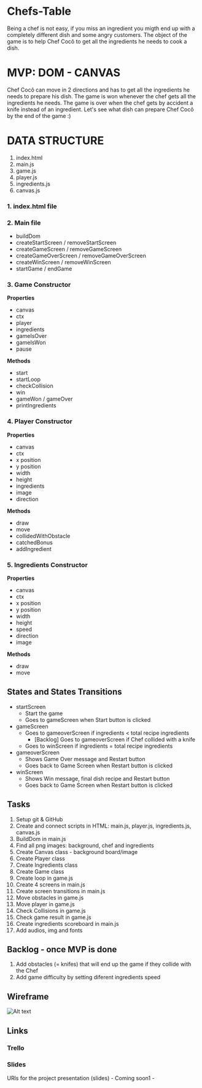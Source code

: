 # Chefs-Table
Being a chef is not easy, if you miss an ingredient you migth end up with a completely different dish and some angry customers. The object of the game is to help Chef Cocô to get all the ingredients he needs to cook a dish.

# MVP: DOM - CANVAS
Chef Cocô can move in 2 directions and has to get all the ingredients he needs to prepare his dish. The game is won whenever the chef gets all the ingredients he needs. The game is over when the chef gets by accident a knife instead of an ingredient. Let's see what dish can prepare Chef Cocô by the end of the game :)

# DATA STRUCTURE
1. index.html
2. main.js
3. game.js
4. player.js
5. ingredients.js
6. canvas.js

### 1. index.html file

### 2. Main file

- buildDom
- createStartScreen / removeStartScreen
- createGameScreen / removeGameScreen
- createGameOverScreen / removeGameOverScreen
- createWinScreen / removeWinScreen
- startGame / endGame

### 3. Game Constructor

**Properties**
- canvas
- ctx
- player
- ingredients
- gameIsOver
- gameIsWon
- pause

**Methods**
- start
- startLoop
- checkCollision
- win
- gameWon / gameOver
- printIngredients

### 4. Player Constructor

**Properties**
- canvas
- ctx
- x position
- y position
- width
- height
- ingredients
- image
- direction

**Methods**
- draw
- move
- collidedWithObstacle
- catchedBonus
- addIngredient

### 5. Ingredients Constructor

**Properties**
- canvas
- ctx
- x position
- y position
- width
- height
- speed
- direction
- image

**Methods**
- draw
- move

## States and States Transitions
- startScreen
  - Start the game
  - Goes to gameScreen when Start button is clicked
- gameScreen
  - Goes to gameoverScreen if ingredients < total recipe ingredients
      - [Backlog] Goes to gameoverScreen if Chef collided with a knife
  - Goes to winScreen if ingredients = total recipe ingredients
- gameoverScreen
  - Shows Game Over message and Restart button
  - Goes back to Game Screen when Restart button is clicked
- winScreen
  - Shows Win message, final dish recipe and Restart button
  - Goes back to Game Screen when Restart button is clicked
  
## Tasks
  1. Setup git & GitHub
  2. Create and connect scripts in HTML: main.js, player.js, ingredients.js, canvas.js
  3. BuildDom in main.js
  4. Find all png images: background, chef and ingredients
  4. Create Canvas class - background board/image
  5. Create Player class
  6. Create Ingredients class
  7. Create Game class
  8. Create loop in game.js
  9. Create 4 screens in main.js
  10. Create screen transitions in main.js
  11. Move obstacles in game.js
  12. Move player in game.js
  13. Check Collisions  in game.js
  14. Check game result in game.js
  15. Create ingredients scoreboard in main.js
  16. Add audios, img and fonts
  
## Backlog - once MVP is done
  1. Add obstacles (= knifes) that will end up the game if they collide with the Chef
  2. Add game difficulty by setting diferent ingredients speed
  

## Wireframe

![Alt text](https://s3.amazonaws.com/assets.mockflow.com/app/wireframepro/company/Cc59c887c2a9c4f55be8f2d746ee41db0/projects/Md053a6749e754823bb8b8173fa39a3d81604153255273/pages/d687c4b2f7b34f02999f4d2cb430a3c4/image/d687c4b2f7b34f02999f4d2cb430a3c4.png "Chef's Table Wireframe")
  
## Links

### Trello

### Slides
URls for the project presentation (slides) - Coming soon1 -
